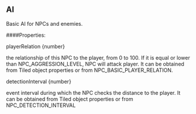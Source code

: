 ## AI

Basic AI for NPCs and enemies.

####Properties:

playerRelation {number}

the relationship of this NPC to the player, from 0 to 100. If it is equal or lower than NPC_AGGRESSION_LEVEL, NPC will attack player. It can be obtained from Tiled object properties or from NPC_BASIC_PLAYER_RELATION.

detectionInterval {number}

event interval during which the NPC checks the distance to the player. It can be obtained from Tiled object properties or from NPC_DETECTION_INTERVAL 